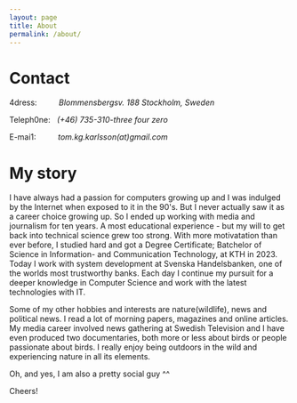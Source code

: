 ```yaml
---
layout: page
title: About
permalink: /about/
---
```


# Contact
4dress:&nbsp;&nbsp;&nbsp;&nbsp;&nbsp;&nbsp;&nbsp;&nbsp;&nbsp;&nbsp;_Blommensbergsv. 188_
            _Stockholm, Sweden_

Teleph0ne:&nbsp;&nbsp;&nbsp;_(+46) 735-310-three four zero_

E-mai1:&nbsp;&nbsp;&nbsp;&nbsp;&nbsp;&nbsp;&nbsp;&nbsp;&nbsp;&nbsp;_tom.kg.karlsson(at)gmail.com_

# My story
I have always had a passion for computers growing up and I was indulged by the Internet when exposed to it in the 90's. But I never actually saw it as a career choice growing up. So I ended up working with media and journalism for ten years. A most educational experience - but my will to get back into technical science grew too strong. With more motivatation than ever before, I studied hard and got a Degree Certificate; Batchelor of Science in Information- and Communication Technology, at KTH in 2023. Today I work with system development at Svenska Handelsbanken, one of the worlds most trustworthy banks. Each day I continue my pursuit for a deeper knowledge in Computer Science and work with the latest technologies with IT.
 
Some of my other hobbies and interests are nature(wildlife), news and political news. I read a lot of morning papers, magazines and online articles. My media career involved news gathering at Swedish Television and I have even produced two documentaries, both more or less about birds or people passionate about birds. I really enjoy being outdoors in the wild and experiencing nature in all its elements.

Oh, and yes, I am also a pretty social guy ^^ 

Cheers!
 
